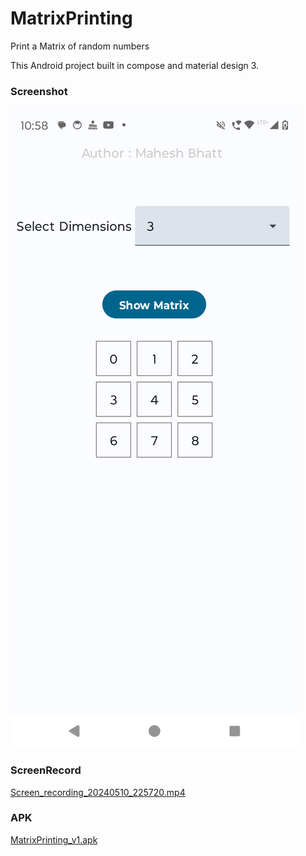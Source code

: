 # MatrixPrinting
Print a Matrix of random numbers

This Android project built in compose and material design 3. 

### Screenshot
![Screenshot_20240510_225825.png](Screenshot_20240510_225825.png)

### ScreenRecord 
[Screen_recording_20240510_225720.mp4](Screen_recording_20240510_225720.mp4)

### APK
[MatrixPrinting_v1.apk](MatrixPrinting_v1.apk)